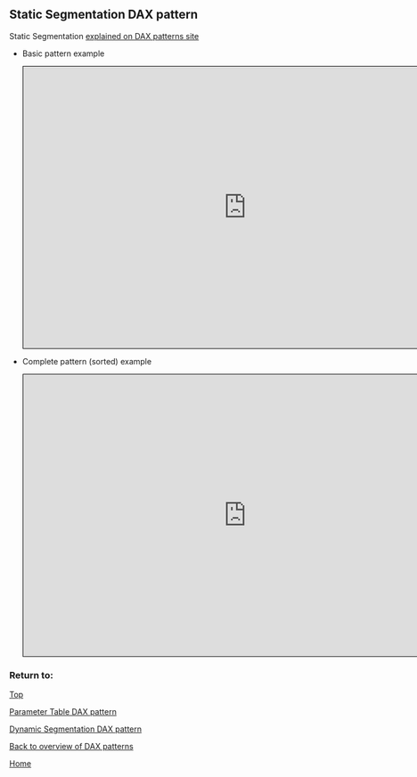 <style>
    iframe {
      border: 1px solid black;
      width: 800px;
      height: 506px;
    }
</style>


## Static Segmentation DAX pattern

Static Segmentation	[explained on DAX patterns site](https://www.daxpatterns.com/static-segmentation/)

- Basic pattern example
    
    <iframe id="iframe-ss-1" title="static-segmentation-1" importance="low" allow="fullscreen"
    src="https://app.powerbi.com/view?r=eyJrIjoiNWIzNTdkZDUtNGJmYS00N2JlLTliNTQtZmMwOWNiNzE1MGZmIiwidCI6Ijg1OTBlYTFlLTdiMjctNDJlNS04MTdmLTZjOGYzNzE5ZjMxNCJ9"></iframe>
    

- Complete pattern (sorted) example
    
    <iframe id="iframe-ss-2" title="static-segmentation-1" importance="low"  allow="fullscreen" 
    src="https://app.powerbi.com/view?r=eyJrIjoiN2VlNTFmZjYtNzc4OS00ODViLWEzY2MtMTUwMjgyNmFlZGI0IiwidCI6Ijg1OTBlYTFlLTdiMjctNDJlNS04MTdmLTZjOGYzNzE5ZjMxNCJ9"></iframe>
    

### Return to: 
[Top](#static-segmentation-dax-pattern)
  
[Parameter Table DAX pattern](/Power-BI-samples-DAX-patterns/Parameter-Table/)
  
[Dynamic Segmentation DAX pattern](/Power-BI-samples-DAX-patterns/segmentation-dynamic/)
  
[Back to overview of DAX patterns](/Power-BI-samples-DAX-patterns/)
  
[Home](/.)
